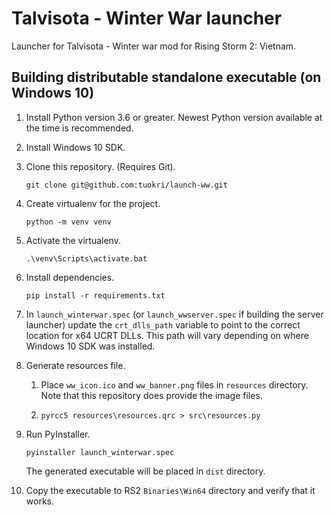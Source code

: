 # Talvisota - Winter War launcher

Launcher for Talvisota - Winter war mod for Rising Storm 2: Vietnam.

## Building distributable standalone executable (on Windows 10)

1. Install Python version 3.6 or greater. 
Newest Python version available at the time is recommended.

2. Install Windows 10 SDK.

3. Clone this repository. (Requires Git).

    `git clone git@github.com:tuokri/launch-ww.git`

4. Create virtualenv for the project.

    `python -m venv venv`
    
5. Activate the virtualenv.

    `.\venv\Scripts\activate.bat`
    
6. Install dependencies.

    `pip install -r requirements.txt`

7. In `launch_winterwar.spec` (or `launch_wwserver.spec` if building the server launcher)
update the `crt_dlls_path` variable to point to the correct location for x64 UCRT DLLs.
This path will vary depending on where Windows 10 SDK was installed.

8. Generate resources file.

    1. Place `ww_icon.ico` and `ww_banner.png` files in `resources` directory.
    Note that this repository does provide the image files.

    2. `pyrcc5 resources\resources.qrc > src\resources.py`

9. Run PyInstaller.

    `pyinstaller launch_winterwar.spec`
    
    The generated executable will be placed in `dist` directory.
    
10. Copy the executable to RS2 `Binaries\Win64` directory and verify that it works.
